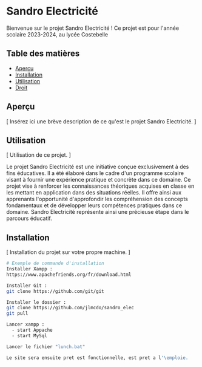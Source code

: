 # Sandro Electricité

Bienvenue sur le projet Sandro Electricité ! Ce projet est pour l'année scolaire 2023-2024, au lycée Costebelle 

## Table des matières

- [Aperçu](#aperçu)
- [Installation](#installation)
- [Utilisation](#utilisation)
- [Droit](#licence)

## Aperçu

[ Insérez ici une brève description de ce qu'est le projet Sandro Electricité. ]

## Utilisation

[ Utilisation de ce projet. ]

Le projet Sandro Electricité est une initiative conçue exclusivement à des fins éducatives. Il a été élaboré dans le cadre d'un programme scolaire visant à fournir une expérience pratique et concrète dans ce domaine. Ce projet vise à renforcer les connaissances théoriques acquises en classe en les mettant en application dans des situations réelles. Il offre ainsi aux apprenants l'opportunité d'approfondir les compréhension des concepts fondamentaux et de développer leurs compétences pratiques dans ce domaine. Sandro Electricité représente ainsi une précieuse étape dans le parcours éducatif.

## Installation

[ Installation du projet sur votre propre machine. ]

```bash
# Exemple de commande d'installation
Installer Xampp :
https://www.apachefriends.org/fr/download.html

Installer Git :
git clone https://github.com/git/git

Installer le dossier :
git clone https://github.com/jlmcdo/sandro_elec
git pull

Lancer xampp :
  - start Appache 
  - start MySql

Lancer le fichier "lunch.bat"

Le site sera ensuite pret est fonctionnelle, est pret a l'\emploie.
